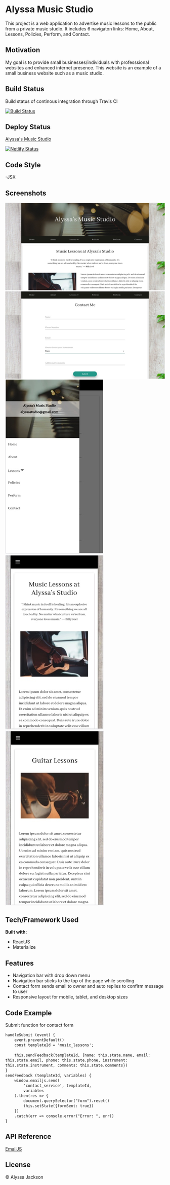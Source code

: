 # Alyssa Music Studio 

This project is a web application to advertise music lessons to the public from a private music studio. It includes 6 navigaton links: Home, About, Lessons, Policies, Perform, and Contact. 

## Motivation

My goal is to provide small businesses/individuals with professsional websites and enhanced internet presence. This website is an example of a small business website such as a music studio. 

## Build Status

Build status of continous integration through Travis CI

[![Build Status](https://travis-ci.org/alyssariah/musictemplate.png?branch=master)](https://travis-ci.com/github/alyssariah/musictemplate)

## Deploy Status

[Alyssa's Music Studio](https://alyssas-musicstudio.netlify.app/)


[![Netlify Status](https://api.netlify.com/api/v1/badges/c7c144a3-9bd3-4bc2-8869-1c8542363bd6/deploy-status)](https://app.netlify.com/sites/alyssas-musicstudio/deploys)


## Code Style

-JSX

## Screenshots

![Home Page](screenshots/home.jpeg)
![Contact Page](screenshots/contact.jpeg)
![Mobile Navigation Version](screenshots/mobileNav.jpeg)
![Mobile Home View](screenshots/mobileHome.jpeg)
![Mobile Page View](screenshots/mobilePage.jpeg)

## Tech/Framework Used

__Built with:__
* ReactJS
* Materialize 

## Features

* Navigation bar with drop down menu 
* Navigation bar sticks to the top of the page while scrolling
* Contact form sends email to owner and auto replies to confirm message to user
* Responsive layout for mobile, tablet, and desktop sizes


## Code Example

Submit function for contact form

```
handleSubmit (event) {
    event.preventDefault()
    const templateId = 'music_lessons';

    this.sendFeedback(templateId, {name: this.state.name, email: this.state.email, phone: this.state.phone, instrument: this.state.instrument, comments: this.state.comments})
}
sendFeedback (templateId, variables) {
    window.emailjs.send(
        'contact_service', templateId,
        variables
    ).then(res => {
        document.querySelector("form").reset()
        this.setState({formSent: true})
    })
    .catch(err => console.error("Error: ", err))
}
```

## API Reference

[EmailJS](https://www.emailjs.com/docs/) 

## License

&copy; Alyssa Jackson
